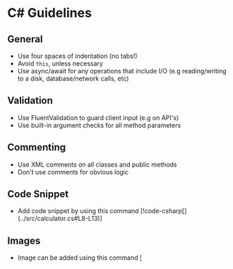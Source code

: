 # C# Guidelines
## General
- Use four spaces of indentation (no tabs!)
- Avoid `this`, unless necessary
- Use async/await for any operations that include I/O (e.g reading/writing to a disk, database/network calls, etc)

## Validation
- Use FluentValidation to guard client input (e.g on API's)
- Use built-in argument checks for all method parameters

## Commenting
- Use XML comments on all classes and public methods
- Don't use comments for obvious logic

## Code Snippet
- Add code snippet by using this command
[!code-csharp[] (../src/calculator.cs#L8-L13)]

## Images
- Image can be added using this command
[!<alt-text>](../images/image_syntax.jpg)